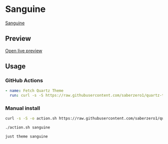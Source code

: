 # Sanguine

[Sanguine](https://www.buymeacoffee.com/Satchelmouth)

## Preview

[Open live preview](https://quartz-themes.github.io/sanguine/)

## Usage

### GitHub Actions

```yaml
- name: Fetch Quartz Theme
  run: curl -s -S https://raw.githubusercontent.com/saberzero1/quartz-themes/master/action.sh | bash -s -- sanguine
```

### Manual install

```bash
curl -s -S -o action.sh https://raw.githubusercontent.com/saberzero1/quartz-themes/master/action.sh

./action.sh sanguine
```

```bash
just theme sanguine
```
